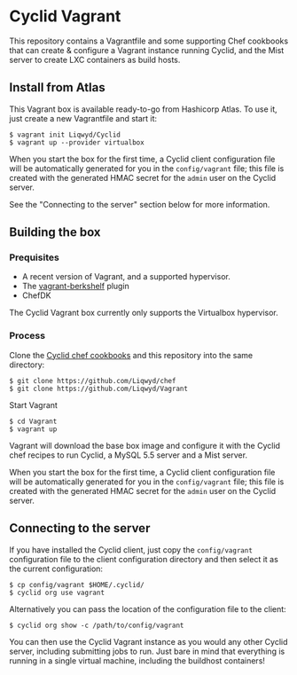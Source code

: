 # Cyclid Vagrant

This repository contains a Vagrantfile and some supporting Chef cookbooks that can create & configure a Vagrant instance running Cyclid, and the Mist server to create LXC containers as build hosts.

## Install from Atlas

This Vagrant box is available ready-to-go from Hashicorp Atlas. To use it, just create a new Vagrantfile and start it:

	$ vagrant init Liqwyd/Cyclid
	$ vagrant up --provider virtualbox

When you start the box for the first time, a Cyclid client configuration file will be automatically generated for you in the `config/vagrant` file; this file is created with the generated HMAC secret for the `admin` user on the Cyclid server.

See the "Connecting to the server" section below for more information.

## Building the box

### Prequisites

* A recent version of Vagrant, and a supported hypervisor.
* The [vagrant-berkshelf](https://github.com/berkshelf/vagrant-berkshelf) plugin
* ChefDK

The Cyclid Vagrant box currently only supports the Virtualbox hypervisor.

### Process

Clone the [Cyclid chef cookbooks](https://github.com/Liqwyd/chef) and this repository into the same directory:

	$ git clone https://github.com/Liqwyd/chef
	$ git clone https://github.com/Liqwyd/Vagrant

Start Vagrant

	$ cd Vagrant
	$ vagrant up

Vagrant will download the base box image and configure it with the Cyclid chef recipes to run Cyclid, a MySQL 5.5 server and a Mist server.

When you start the box for the first time, a Cyclid client configuration file will be automatically generated for you in the `config/vagrant` file; this file is created with the generated HMAC secret for the `admin` user on the Cyclid server.

## Connecting to the server

If you have installed the Cyclid client, just copy the `config/vagrant` configuration file to the client configuration directory and then select it as the current configuration:

	$ cp config/vagrant $HOME/.cyclid/
	$ cyclid org use vagrant

Alternatively you can pass the location of the configuration file to the client:

	$ cyclid org show -c /path/to/config/vagrant

You can then use the Cyclid Vagrant instance as you would any other Cyclid server, including submitting jobs to run. Just bare in mind that everything is running in a single virtual machine, including the buildhost containers!